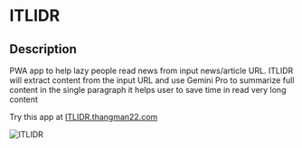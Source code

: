 # ITLIDR 

## Description
PWA app to help lazy people read news from input news/article URL. ITLIDR will extract content from the input URL and use Gemini Pro to summarize full content in the single paragraph it helps user to save time in read very long content

Try this app at [ITLIDR.thangman22.com](https://ITLIDR.thangman22.com)

![ITLIDR](https://itlidr.thangman22.com/assets/screenshot-wide.png "ITLIDR Screenshot")

